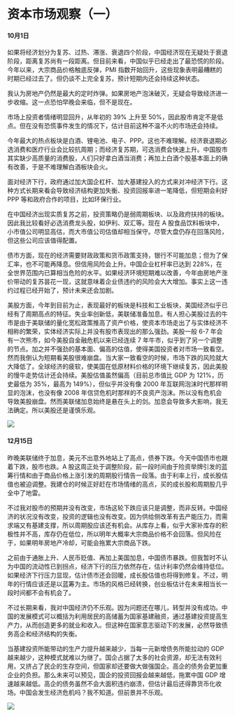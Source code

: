 # 资本市场观察（一）

#### 10月1日

如果将经济划分为复苏、过热、滞涨、衰退四个阶段，中国经济现在无疑处于衰退阶段，距离复苏尚有一段距离。但目前来看，中国似乎已经走出了最恐慌的阶段。今年以来，大宗商品价格触底反弹，PMI 指数开始回升，这些现象表明最糟糕的时期已经过去了。但仍谈不上完全复苏，预计短期内还会持续这种状态。

我认为房地产仍然是最大的定时炸弹。如果房地产泡沫破灭，无疑会导致经济进一步收缩。这一点恐怕早晚会来临，但不是现在。

市场上投资者情绪明显回升，从年初的 39% 上升至 50%，因此股市肯定不是低点。但在没有恐慌事件发生的情况下，估计目前这种不温不火的市场还会持续。

今年最大的热点板块是白酒、锂电池、电子、PPP。这也不难理解。经济衰退期必选消费和医疗行业会比较抗周期；而经济复苏期，可选消费会快速上升。中国股市其实缺少高质量的消费股，人们只好拿白酒当消费；再加上白酒个股基本面上的确有改善，于是不难理解白酒板块会火。

面对经济下行，政府通过加大国企杠杆、加大基建投入的方式来对冲经济下行。这种方式长期来看会导致经济结构更加失衡、投资回报率进一笔降低，但短期会利好 PPP 等和政府合作的项目，比如环保行业。

在中国经济出现实质复苏之前，投资策略仍是弱周期板块、以及政府扶持的板块。因此我比较看好必选消费龙头股，如伊利、双汇等。现在 A 股食品饮料板块中，小市值公司明显高估，而大市值公司估值却相当保守。尽管大盘仍存在回落风险，但这些公司应该值得配置。

债市方面，现在的经济需要财政政策和货币政策支持，银行不可能加息；但为了保汇率，也不可能再降息。但信用风险会上升。中国企业杠杆率已达到 228%，在全世界范围内已算相当危险的水平。如果经济环境短期难以改善，今年由房地产涨价带动的复苏昙花一现，这就意味着企业债违约的风险会大大增加。事实上这一违约过程已经开始了，预计未来还会加剧。

美股方面，今年到目前为止，表现最好的板块是科技和工业板块，美国经济似乎已经有了周期高点的特征。失业率创新低，美联储准备加息。有人担心美股过去的牛市是由于美联储的量化宽松政策推高了资产价格，使资本市场走出了与实体经济不相称的繁荣，实体经济实际上并没有股市表现出的那么强劲。美股一般 6-7 年会有一次熊市，如今美股自金融危机以来已经连续 7 年牛市，似乎到了另一个调整的节点。加之并不强劲的基本面、偏高的估值，使得美国投资者对市场一致看空。然而我倒认为短期看美股很难崩盘。当大家一致看空的时候，市场下跌的风险就大大降低了。全球经济的疲软，使美国在低原材料价格的环境下继续复苏，因此美股的慢牛走势估计还会持续。美股估值虽然偏高（目前总市值比 GDP 为 121%，历史最低为 35%，最高为 149%），但似乎并没有像 2000 年互联网泡沫时代那样明显的泡沫，也没有像 2008 年信贷危机时那样的不良资产泡沫。所以没有危机会导致美股崩盘。然而美联储加息始终是悬在头上的剑。加息会导致多大影响，我无法确定。所以美股还是谨慎乐观。

![](https://d3fy651gv2fhd3.cloudfront.net/charts/embed.png?s=SHCOMP&d1=20160101&d2=20161001&title=false&url2=/china/government-bond-yield&h=350&w=700)


#### 12月15日

昨晚美联储终于加息，美元不出意外地站上了高点，债券下跌。今天中国债市也跟着下跌，股市也跌。A 股这周正处于调整阶段，前一段时间由于险资举牌引发的蓝筹行情和由于商品价格上涨引发的周期股行情告一段落。由于利率上行，成长股估值也被迫调整。我建仓的时候正好赶在市场情绪的高点，买的成长股和周期股几乎全中了地雷。

不过我对股市的预期并没有改变，市场这轮下跌应该只是调整，而非反转。中国经济的状况没有改变，投资的逻辑也没有改变。因为供给侧改革有去产能压力，而需求端又有基建支撑，所以周期股应该还有机会。从库存上看，似乎大家补库存的积极性并不高，库存仍在低位，所以明年大概率大宗商品价格不会回落。但风险在于，如果明年房地产冷却，可能会拖累大宗商品下跌。

之前由于通胀上升、人民币贬值、再加上美国加息，中国债市暴跌。但我暂时不认为中国的流动性已到拐点，经济下行的压力依然存在，估计利率仍然会维持低位。如果经济下行压力显现，估计债市还会回暖，成长股估值也将得到修复。不过，明年的行情应该还是以蓝筹为主。市场的风格已经转换，创业板估计在未来相当长一段时间都不会有机会了。

不过长期来看，我对中国经济仍不乐观。因为问题还在哪儿，转型并没有成功。中国的发展模式可以概括为利用居民的高储蓄为国家基建融资，通过基建投资提高生产力，从而创造更多的就业和收入。但这种在国家意志驱动下的发展，必然导致债务高企和经济结构的失衡。

当基建投资所能带动的生产力提升越来越少，当每一元新增债务所能拉动的 GDP 越来越少，这种模式就难以为继了。国企占据了太多的社会资源，却无法有效利用，又挤占了民企的生存空间，但国家却还要做大做强国企。高企的债务会更加重企业的负担。那么未来可以预见，国企的投资回报会越来越低，拖累中国 GDP 增速越来越低。高企的债务虽然不会大面积违约崩溃，但估计最后还得靠货币化收场。中国会发生经济危机吗？我不知道。但前景并不乐观。

![](https://d3fy651gv2fhd3.cloudfront.net/charts/embed.png?s=SHCOMP&d1=20160101&d2=20161215&title=false&url2=/china/government-bond-yield&h=350&w=700)
